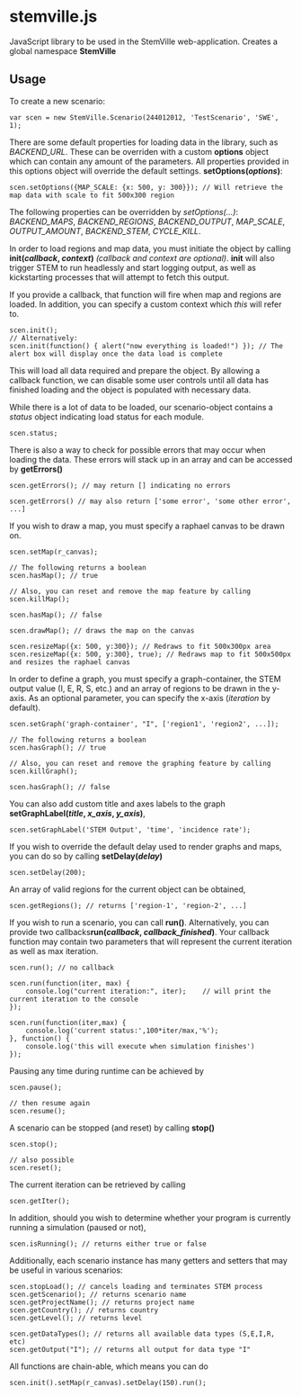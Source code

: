 stemville.js
============
JavaScript library to be used in the StemVille web-application. Creates a global namespace **StemVille**

Usage
-----
To create a new scenario:

    var scen = new StemVille.Scenario(244012012, 'TestScenario', 'SWE', 1);


There are some default properties for loading data in the library, such as *BACKEND\_URL*. These can be overriden with a custom **options** object which can contain any amount of the parameters. All properties provided in this options object will override the default settings. **setOptions(_options_)**:

	scen.setOptions({MAP_SCALE: {x: 500, y: 300}}); // Will retrieve the map data with scale to fit 500x300 region

The following properties can be overridden by *setOptions(...)*: *BACKEND\_MAPS*, *BACKEND\_REGIONS*, *BACKEND\_OUTPUT*, *MAP\_SCALE*, *OUTPUT\_AMOUNT*, *BACKEND\_STEM*, *CYCLE\_KILL*.


In order to load regions and map data, you must initiate the object by calling **init(_callback_, _context_)** *(callback and context are optional)*. **init** will also trigger STEM to run headlessly and start logging output, as well as kickstarting processes that will attempt to fetch this output.

If you provide a callback, that function will fire when map and regions are loaded. In addition, you can specify a custom context which _this_ will refer to.

    scen.init();
	// Alternatively:
	scen.init(function() { alert("now everything is loaded!") }); // The alert box will display once the data load is complete

This will load all data required and prepare the object. By allowing a callback function, we can disable some user controls until all data has finished loading and the object is populated with necessary data.

While there is a lot of data to be loaded, our scenario-object contains a *status* object indicating load status for each module.

	scen.status;

There is also a way to check for possible errors that may occur when loading the data. These errors will stack up in an array and can be accessed by **getErrors()**

	scen.getErrors(); // may return [] indicating no errors
	
	scen.getErrors() // may also return ['some error', 'some other error', ...]

If you wish to draw a map, you must specify a raphael canvas to be drawn on.

	scen.setMap(r_canvas);
	
	// The following returns a boolean
	scen.hasMap(); // true
	
	// Also, you can reset and remove the map feature by calling
	scen.killMap();
	
	scen.hasMap(); // false
	
	scen.drawMap(); // draws the map on the canvas
	
	scen.resizeMap({x: 500, y:300}); // Redraws to fit 500x300px area
	scen.resizeMap({x: 500, y:300}, true); // Redraws map to fit 500x500px and resizes the raphael canvas


In order to define a graph, you must specify a graph-container, the STEM output value (I, E, R, S, etc.) and an array of regions to be drawn in the y-axis. As an optional parameter, you can specify the x-axis (_iteration_ by default).

	scen.setGraph('graph-container', "I", ['region1', 'region2', ...]);
	
	// The following returns a boolean
	scen.hasGraph(); // true
	
	// Also, you can reset and remove the graphing feature by calling
	scen.killGraph();
	
	scen.hasGraph(); // false

You can also add custom title and axes labels to the graph **setGraphLabel(_title_, _x\_axis_, _y\_axis_)**,

	scen.setGraphLabel('STEM Output', 'time', 'incidence rate');

If you wish to override the default delay used to render graphs and maps, you can do so by calling **setDelay(_delay_)**

	scen.setDelay(200);


An array of valid regions for the current object can be obtained,

	scen.getRegions(); // returns ['region-1', 'region-2', ...]


If you wish to run a scenario, you can call **run()**. Alternatively, you can provide two callbacks**run(_callback_, _callback\_finished_)**. Your callback function may contain two parameters that will represent the current iteration as well as max iteration.

	scen.run(); // no callback
	
	scen.run(function(iter, max) {
		console.log("current iteration:", iter);	// will print the current iteration to the console
	});

	scen.run(function(iter,max) {
		console.log('current status:',100*iter/max,'%');
	}, function() {
		console.log('this will execute when simulation finishes')
	});

Pausing any time during runtime can be achieved by

	scen.pause();
	
	// then resume again
	scen.resume();

A scenario can be stopped (and reset) by calling **stop()**

	scen.stop();
	
	// also possible
	scen.reset();

The current iteration can be retrieved by calling

	scen.getIter();

In addition, should you wish to determine whether your program is currently running a simulation (paused or not),

	scen.isRunning(); // returns either true or false

Additionally, each scenario instance has many getters and setters that may be useful in various scenarios:

	scen.stopLoad(); // cancels loading and terminates STEM process
	scen.getScenario(); // returns scenario name
	scen.getProjectName(); // returns project name
	scen.getCountry(); // returns country
	scen.getLevel(); // returns level

	scen.getDataTypes(); // returns all available data types (S,E,I,R, etc)
	scen.getOutput("I"); // returns all output for data type "I"

All functions are chain-able, which means you can do

    scen.init().setMap(r_canvas).setDelay(150).run();


